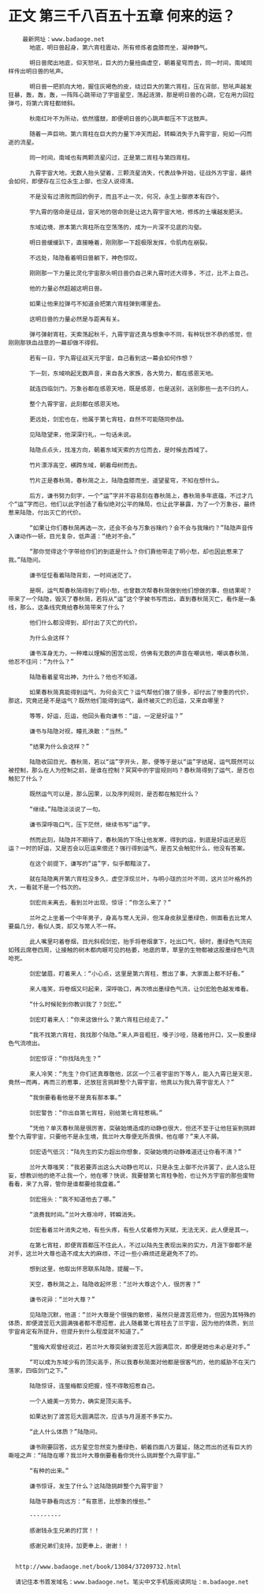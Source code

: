 # 正文 第三千八百五十五章 何来的运？
        最新网址：www.badaoge.net
          地底，明日兽起身，第六宵柱震动，所有修炼者盘膝而坐，凝神静气。
      
          明日兽爬出地底，仰天怒吼，巨大的力量扭曲虚空，朝着星穹而去，同一时间，南域同样传出明日兽的吼声。
      
          明日兽一把抓向大地，握住灰褐色的皮，绕过巨大的第六宵柱，压在背部，怒吼声越发狂暴，轰，轰，轰，一阵阵心跳带动了宇宙星空，荡起涟漪，那是明日兽的心跳，它在用力回拉弹弓，将第六宵柱都倾斜。
      
          秋南红叶不为所动，依然擂鼓，即便明日兽的心跳声都压不下这鼓声。
      
          随着一声巨响，第六宵柱在巨大的力量下冲天而起，转瞬消失于九霄宇宙，宛如一闪而逝的流星。
      
          同一时间，南域也有两颗流星闪过，正是第二宵柱与第四宵柱。
      
          九霄宇宙大地，无数人抬头望着，三颗流星消失，代表战争开始，征战外方宇宙，最终会如何，即便存在三位永生上御，也没人说得清。
      
          不是没有过溃败而回的例子，而且不止一次，何况，永生上御原本有四个。
      
          宇九霄的宿命是征战，宙天地的宿命则是让这九霄宇宙大地，修炼的土壤越发肥沃。
      
          东域边境，原本第六宵柱所在空荡荡的，成为一片深不见底的沟壑。
      
          明日兽缓缓趴下，直接睡着，刚刚那一下超极限发挥，令肌肉在崩裂。
      
          不远处，陆隐看着明日兽躺下，神色惊叹。
      
          刚刚那一下力量比灵化宇宙那头明日兽仍自己来九霄时还大得多，不过，比不上自己。
      
          他的力量必然超越这明日兽。
      
          如果让他来拉弹弓不知道会把第六宵柱弹到哪里去。
      
          这明日兽的力量必然是与距离有关。
      
          弹弓弹射宵柱，天索荡起秋千，九霄宇宙还真与想象中不同，有种玩世不恭的感觉，但刚刚那铁血战意的一幕却做不得假。
      
          若有一日，宇九霄征战天元宇宙，自己看到这一幕会如何作想？
      
          下一刻，东域响起无数声音，来自各大家族，各大势力，都在感恩天地。
      
          就连四临剑门，万象谷都在感恩天地，既是感恩，也是送别，送别那些一去不归的人。
      
          整个九霄宇宙，此刻都在感恩天地。
      
          更远处，剑宏也在，他属于第七宵柱，自然不可能随同参战。
      
          见陆隐望来，他深深行礼，一句话未说。
      
          陆隐点点头，找准方向，朝着东域天索的方位而去，是时候去西域了。
      
          竹片漂浮高空，横跨东域，朝着母树而去。
      
          竹片正是春秋简，春秋简之上，陆隐盘膝而坐，遥望星穹，不知在想什么。
      
          后方，谦书努力刻字，一个“运”字并不容易刻在春秋简上，春秋简多年底蕴，不过才几个“运”字而已，他们以此字创造了看似绝对公平的赌局，也让此字暴露，为了一个万象谷，最终惹来陆隐，付出灭亡的代价。
      
          “如果让你们春秋简再选一次，还会不会与万象谷赌约？会不会与我赌约？”陆隐声音传入谦动作一顿，目光复杂，低声道：“绝对不会。”
      
          “那你觉得这个字带给你们的到底是什么？你们靠他带走了明小愁，却也因此惹来了我。”陆隐问。
      
          谦书怔怔看着陆隐背影，一时间迷茫了。
      
          是啊，运气帮春秋简得到了明小愁，也曾数次帮春秋简做到他们想做的事，但结果呢？带来了一个陆隐，毁灭了春秋简，若将从“运”这个字被书写而出，直到春秋简灭亡，看作是一条线，那么，这条线究竟给春秋简带来了什么？
      
          他们什么都没得到，却付出了灭亡的代价。
      
          为什么会这样？
      
          谦书浑身无力，一种难以理解的困苦出现，仿佛有无数的声音在嘲讽他，嘲讽春秋简，他忍不住问：“为什么？”
      
          陆隐看着星穹出神，为什么？他也不知道。
      
          如果春秋简真能得到运气，为何会灭亡？运气帮他们做了很多，却付出了惨重的代价，那这，究竟还是不是运气？既然他们能得到运气，最终被灭亡的厄运，又来自哪里？
      
          等等，好运，厄运，他回头看向谦书：“运，一定是好运？”
      
          谦书与陆隐对视，瞳孔涣散：“当然。”
      
          “结果为什么会这样？”
      
          陆隐收回目光，春秋简，若以“运”字开头，那，便等于是以“运”字结尾，运气既然可以被控制，那么在人为控制之前，是谁在控制？冥冥中的宇宙规则吗？春秋简得到了运气，是否也触犯了什么？
      
          既然运气可以是，那么因果，以及序列规则，是否都在触犯什么？
      
          “继续。”陆隐淡淡说了一句。
      
          谦书深呼吸口气，压下茫然，继续书写“运”字。
      
          然而此刻，陆隐并不期待了，春秋简的下场让他发寒，得到的运，到底是好运还是厄运？一时的好运，又是否会以厄运来偿还？强行得到运气，是否又会触犯什么，他没有答案。
      
          在这个前提下，谦写的“运”字，似乎都黯淡了。
      
          就在陆隐离开第六宵柱没多久，虚空浮现兰叶，与明小珑的兰叶不同，这片兰叶格外的大，一看就不是一个档次的。
      
          剑宏尚未离去，看到兰叶出现，惊讶：“你怎么来了？”
      
          兰叶之上坐着一个中年男子，身高与常人无异，但浑身皮肤呈墨绿色，侧面看去比常人要扁几分，看似人类，却又与常人不一样。
      
          此人嘴里叼着卷烟，目光斜视剑宏，抬手将卷烟拿下，吐出口气，顿时，墨绿色气流宛如残云席卷四周，让接触的树木都肉眼可见的枯萎，地底的草，草里的生物都被这股墨绿色气流呛死。
      
          剑宏皱眉，盯着来人：“小心点，这里是第六宵柱，惹出了事，大家面上都不好看。”
      
          来人嗤笑，将卷烟又叼起来，深呼吸口，再次喷出墨绿色气流，让剑宏脸色越发难看。
      
          “什么时候轮到你教训我了？剑宏。”
      
          剑宏盯着来人：“你来这做什么？第六宵柱已经走了。”
      
          “我不找第六宵柱，我找那个陆隐。”来人声音粗狂，嗓子沙哑，随着他开口，又一股墨绿色气流喷出。
      
          剑宏惊讶：“你找陆先生？”
      
          来人冷笑：“先生？你们还真尊敬他，区区一个三者宇宙的下等人，能入九霄已是天恩，竟然一而再，再而三的惹事，还放狂言挑衅整个九霄宇宙，他真以为我九霄宇宙无人？”
      
          “我倒要看看他是不是真有那本事。”
      
          剑宏警告：“你出自第七宵柱，别给第七宵柱惹祸。”
      
          “凭他？单灭春秋简是很厉害，突破始境造成的动静也很大，但还不至于让他狂妄到挑衅整个九霄宇宙，只要他不是永生境，我兰叶大尊便无所畏惧，他在哪？”来人不屑。
      
          剑宏语气低沉：“陆先生的实力超出你想象，突破始境的动静难道还让你看不清？”
      
          兰叶大尊嗤笑：“我若要弄出这么大动静也可以，只是永生上御不允许罢了，此人这么狂妄，想教训他的绝不止我一个，他在哪？快说，我要替第七宵柱争脸，也让外方宇宙的那些废物看看，来了九霄，管你是谁都要给我盘着。”
      
          剑宏摇头：“我不知道他去了哪。”
      
          “浪费我时间。”兰叶大尊冷哼，转瞬消失。
      
          剑宏看着兰叶消失之地，有些头疼，有些人仗着修为天赋，无法无天，此人便是其一。
      
          在第七宵柱，即便宵首都压不住此人，不过以陆先生表现出来的实力，月涯下御都不是对手，这兰叶大尊也造不成太大的麻烦，不过一些小麻烦还是避免不了的。
      
          想到这里，他取出怀思联系陆隐，提醒一下。
      
          天空，春秋简之上，陆隐收起怀思：“兰叶大尊这个人，很厉害？”
      
          谦书诧异：“兰叶大尊？”
      
          见陆隐沉默，他道：“兰叶大尊是个很强的散修，虽然只是渡苦厄修为，但因为其特殊的体质，即便渡苦厄大圆满强者都不愿招惹，此人随着第七宵柱去了兰宇宙，因为他的体质，到兰宇宙肯定有所提升，但提升到什么程度就不知道了。”
      
          “萤梅大观曾经说过，若兰叶大尊突破到渡苦厄大圆满层次，即便是她也未必是对手。”
      
          “可以成为东域少有的顶尖高手，所以我春秋简面对他都是很客气的，他的威胁不在天门落家，四临剑门之下。”
      
          陆隐惊讶，连萤梅都没把握，怪不得敢招惹自己。
      
          一个人媲美一方势力，确实是顶尖高手。
      
          如果达到了渡苦厄大圆满层次，应该与月涯差不多实力。
      
          “此人什么体质？”陆隐问。
      
          谦书刚要回答，远方星空忽然变为墨绿色，朝着四面八方蔓延，随之而出的还有巨大的嘶哑之声：“陆隐在哪？我兰叶大尊倒要看看你凭什么挑衅整个九霄宇宙。”
      
          “有种的出来。”
      
          谦书惊讶，发生了什么？这陆隐挑衅整个九霄宇宙？
      
          陆隐平静看向远方：“有意思，比想象的慢些。”
      
          ---------
      
          感谢钱永生兄弟的打赏！！
      
          感谢兄弟们支持，加更奉上，谢谢！！
      
      
      http://www.badaoge.net/book/13084/37209732.html
      
      请记住本书首发域名：www.badaoge.net。笔尖中文手机版阅读网址：m.badaoge.net